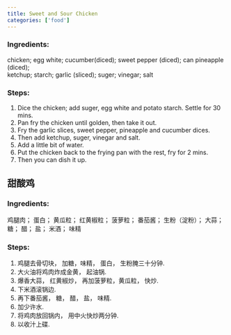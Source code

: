 ```yaml
---
title: Sweet and Sour Chicken
categories: ['food']
---
```


### Ingredients:

chicken;    egg white;   cucumber(diced);    sweet pepper (diced);   can pineapple (diced);<br/>
ketchup;    starch;    garlic (sliced);    suger;   vinegar;   salt
     
### Steps:

1. Dice the chicken; add suger, egg white and potato starch. Settle for 30 mins. 
2. Pan fry the chicken until golden, then take it out.
3. Fry the garlic slices, sweet pepper, pineapple and cucumber dices.
4. Then add ketchup, suger, vinegar and salt.
5. Add a little bit of water.
6. Put the chicken back to the frying pan with the rest, fry for 2 mins.
7. Then you can dish it up.


## 甜酸鸡

### Ingredients:

鸡腿肉； 蛋白； 黄瓜粒； 红黄椒粒； 菠萝粒； 番茄酱； 生粉（淀粉）； 大蒜； 糖； 醋； 盐； 米酒； 味精


### Steps:

1. 鸡腿去骨切块， 加糖，味精， 蛋白， 生粉腌三十分钟.<br/>
2. 大火油将鸡肉炸成金黄， 起油锅.<br/>
3. 爆香大蒜， 红黄椒炒， 再加菠萝粒，黄瓜粒， 快炒.<br/>
4. 下米酒滚锅边.<br/>
5. 再下番茄酱， 糖， 醋， 盐， 味精.<br/>
6. 加少许水.<br/>
7. 将鸡肉放回锅内， 用中火快炒两分钟.<br/>
8. 以收汁上碟.<br/>

